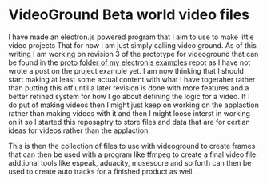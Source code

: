 # VideoGround Beta world video files

I have made an electron.js powered program that I aim to use to make little video projects That for now I am just simply calling video ground. As of this writing I am working on revision 3 of the prototype for videoground that can be found in the [proto folder of my electronjs examples](https://github.com/dustinpfister/examples-electronjs/tree/master/proto) repot as I have not wrote a post on the project example yet. I am now thinking that I should start making at least some actual content with what I have togetaher rather than putting this off until a later revision is done with more features and a better refined system for how I go about defining the logic for a video. If I do put of making videos then I might just keep on working on the applaction rather than making videos with it and then I might loose interst in working on it so I started this reposaptry to store files and data that are for certian ideas for videos rather than the applaction.

This is then the collection of files to use with videoground to create frames that can then be used with a program like ffmpeg to create a final video file. addtional tools like espeak, aduacity, musesocre and so forth can then be used to create auto tracks for a finished product as well.
